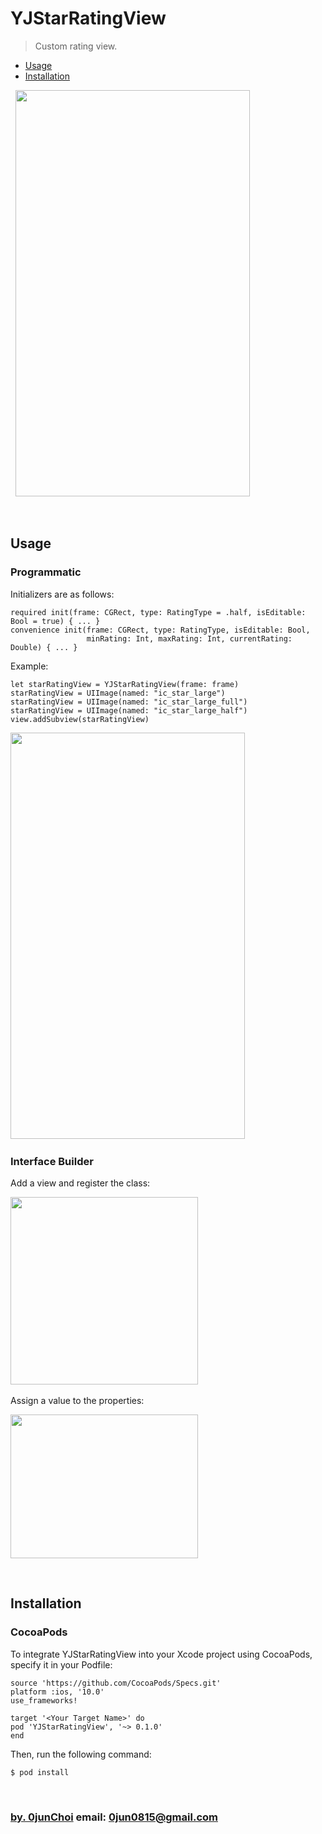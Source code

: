 # YJStarRatingView
> Custom rating view.


* [Usage](#usage)
* [Installation](#installation)


&nbsp;
<img src="https://github.com/0jun0815/YJStarRatingView/blob/master/Images/yjstarratingview.gif" width="375px" height="650px"/>


&nbsp;
## Usage
### Programmatic


Initializers are as follows:
```
required init(frame: CGRect, type: RatingType = .half, isEditable: Bool = true) { ... }
convenience init(frame: CGRect, type: RatingType, isEditable: Bool, 
                 minRating: Int, maxRating: Int, currentRating: Double) { ... }
```


Example:
```
let starRatingView = YJStarRatingView(frame: frame)
starRatingView = UIImage(named: "ic_star_large")
starRatingView = UIImage(named: "ic_star_large_full")
starRatingView = UIImage(named: "ic_star_large_half")
view.addSubview(starRatingView)
```


<img src="https://github.com/0jun0815/YJStarRatingView/blob/master/Images/starratingview.png" width="375px" height="650px"/>
&nbsp;


### Interface Builder
Add a view and register the class:


<img src="https://github.com/0jun0815/YJStarRatingView/blob/master/Images/classregisteration.png" width="300px" height="300px"/>
&nbsp;


Assign a value to the properties:


<img src="https://github.com/0jun0815/YJStarRatingView/blob/master/Images/assginproperties.png" width="300px" height="230px"/>


&nbsp;
## Installation
### CocoaPods
To integrate YJStarRatingView into your Xcode project using CocoaPods, specify it in your Podfile:
```
source 'https://github.com/CocoaPods/Specs.git'
platform :ios, '10.0'
use_frameworks!

target '<Your Target Name>' do
pod 'YJStarRatingView', '~> 0.1.0'
end
```


Then, run the following command:
```
$ pod install
```


&nbsp;
&nbsp;      
### [by. 0junChoi](https://github.com/0jun0815) email: <0jun0815@gmail.com>
